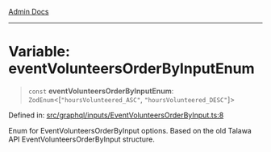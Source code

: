 [Admin Docs](/)

***

# Variable: eventVolunteersOrderByInputEnum

> `const` **eventVolunteersOrderByInputEnum**: `ZodEnum`\<\[`"hoursVolunteered_ASC"`, `"hoursVolunteered_DESC"`\]\>

Defined in: [src/graphql/inputs/EventVolunteersOrderByInput.ts:8](https://github.com/Sourya07/talawa-api/blob/2dc82649c98e5346c00cdf926fe1d0bc13ec1544/src/graphql/inputs/EventVolunteersOrderByInput.ts#L8)

Enum for EventVolunteersOrderByInput options.
Based on the old Talawa API EventVolunteersOrderByInput structure.
